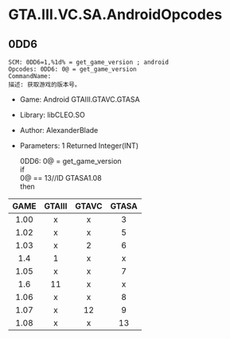 # GTA.III.VC.SA.AndroidOpcodes

## 0DD6
    SCM: 0DD6=1,%1d% = get_game_version ; android  
    Opcodes: 0DD6: 0@ = get_game_version  
    CommandName:  
    描述: 获取游戏的版本号。  
* Game: Android GTAIII.GTAVC.GTASA  
* Library: libCLEO.SO  
* Author: AlexanderBlade  
* Parameters: 1  Returned Integer(INT)  

    0DD6: 0@ = get_game_version  
    if  
    0@ == 13//ID GTASA1.08  
    then  

|GAME|GTAIII|GTAVC|GTASA|  
|:--------:|:--------:|:--------:|:--------:|  
|1.00|x|x|3|  
|1.02|x|x|5|  
|1.03|x|2|6|  
|1.4|1|x|x|  
|1.05|x|x|7|  
|1.6|11|x|x|  
|1.06|x|x|8|  
|1.07|x|12|9|  
|1.08|x|x|13|
